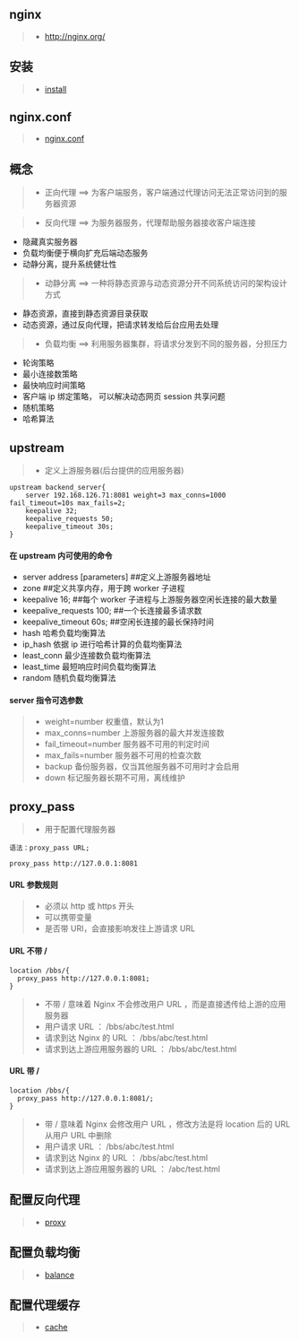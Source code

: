 ## nginx
>- http://nginx.org/

## 安装
>- [install](./README.install.md)

## nginx.conf
>- [nginx.conf](./README.nginx.conf.md)

## 概念
>- 正向代理 ==> 为客户端服务，客户端通过代理访问无法正常访问到的服务器资源

>- 反向代理 ==> 为服务器服务，代理帮助服务器接收客户端连接
* 隐藏真实服务器
* 负载均衡便于横向扩充后端动态服务
* 动静分离，提升系统健壮性

>- 动静分离 ==> 一种将静态资源与动态资源分开不同系统访问的架构设计方式
* 静态资源，直接到静态资源目录获取
* 动态资源，通过反向代理，把请求转发给后台应用去处理

>- 负载均衡 ==> 利用服务器集群，将请求分发到不同的服务器，分担压力
* 轮询策略
* 最小连接数策略
* 最快响应时间策略
* 客户端 ip 绑定策略， 可以解决动态网页 session 共享问题
* 随机策略
* 哈希算法

## upstream
>- 定义上游服务器(后台提供的应用服务器)

```
upstream backend_server{
	server 192.168.126.71:8081 weight=3 max_conns=1000 fail_timeout=10s max_fails=2;
	keepalive 32;
	keepalive_requests 50;
	keepalive_timeout 30s;
}
```

#### 在 upstream 内可使用的命令
* server address [parameters]  ##定义上游服务器地址 
* zone  ##定义共享内存，用于跨 worker 子进程
* keepalive 16; ##每个 worker 子进程与上游服务器空闲长连接的最大数量
* keepalive_requests 100; ##一个长连接最多请求数
* keepalive_timeout 60s; ##空闲长连接的最长保持时间
* hash 哈希负载均衡算法
* ip_hash 依据 ip 进行哈希计算的负载均衡算法
* least_conn 最少连接数负载均衡算法
* least_time 最短响应时间负载均衡算法
* random 随机负载均衡算法

#### server 指令可选参数
>- weight=number 权重值，默认为1 
>- max_conns=number 上游服务器的最大并发连接数
>- fail_timeout=number 服务器不可用的判定时间
>- max_fails=number 服务器不可用的检查次数
>- backup 备份服务器，仅当其他服务器不可用时才会启用
>- down 标记服务器长期不可用，离线维护


## proxy_pass 
>- 用于配置代理服务器

```
语法：proxy_pass URL;

proxy_pass http://127.0.0.1:8081
```
 
#### URL 参数规则
>- 必须以 http 或 https 开头
>- 可以携带变量
>- 是否带 URI，会直接影响发往上游请求 URL

#### URL 不带 /
```
location /bbs/{
  proxy_pass http://127.0.0.1:8081;
}

``` 
>- 不带 / 意味着 Nginx 不会修改用户 URL ，而是直接透传给上游的应用服务器
>- 用户请求 URL ： /bbs/abc/test.html
>- 请求到达 Nginx 的 URL ： /bbs/abc/test.html 
>- 请求到达上游应用服务器的 URL ： /bbs/abc/test.html 

#### URL 带 /
```
location /bbs/{
  proxy_pass http://127.0.0.1:8081/;
}
```

>- 带 / 意味着 Nginx 会修改用户 URL ，修改方法是将 location 后的 URL 从用户 URL 中删除
>- 用户请求 URL ： /bbs/abc/test.html
>- 请求到达 Nginx 的 URL ： /bbs/abc/test.html 
>- 请求到达上游应用服务器的 URL ： /abc/test.html

## 配置反向代理
>- [proxy](./README.proxy.md)

## 配置负载均衡
>- [balance](./README.balance.md)

## 配置代理缓存
>- [cache](./README.cache.md)
